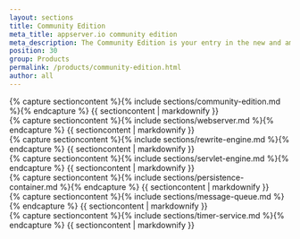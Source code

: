 ```yaml
---
layout: sections
title: Community Edition
meta_title: appserver.io community edition
meta_description: The Community Edition is your entry in the new and amazing world of multithreading enabled PHP. We hope you'll give it a try. Enjoy!
position: 30
group: Products
permalink: /products/community-edition.html
author: all
---
```


<section class="grey">
<div class="container">
{% capture sectioncontent %}{% include sections/community-edition.md %}{% endcapture %}
{{ sectioncontent | markdownify }}
</div>
</section>

<section class="darkgrey">
<div class="container">
{% capture sectioncontent %}{% include sections/webserver.md %}{% endcapture %}
{{ sectioncontent | markdownify }}
</div>
</section>

<section class="grey text-right">
<div class="container">
{% capture sectioncontent %}{% include sections/rewrite-engine.md %}{% endcapture %}
{{ sectioncontent | markdownify }}
</div>
</section>

<section class="darkgrey">
<div class="container">
{% capture sectioncontent %}{% include sections/servlet-engine.md %}{% endcapture %}
{{ sectioncontent | markdownify }}
</div>
</section>

<section class="grey text-right">
<div class="container">
{% capture sectioncontent %}{% include sections/persistence-container.md %}{% endcapture %}
{{ sectioncontent | markdownify }}
</div>
</section>

<section class="darkgrey">
<div class="container">
{% capture sectioncontent %}{% include sections/message-queue.md %}{% endcapture %}
{{ sectioncontent | markdownify }}
</div>
</section>

<section class="grey text-right">
<div class="container">
{% capture sectioncontent %}{% include sections/timer-service.md %}{% endcapture %}
{{ sectioncontent | markdownify }}
</div>
</section>




